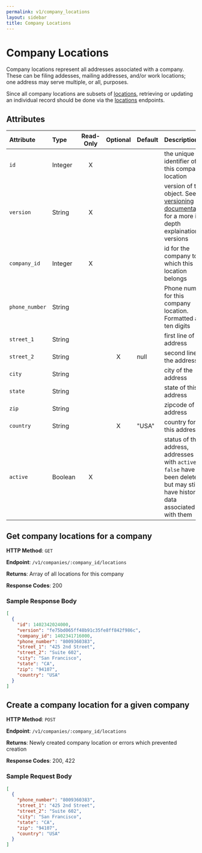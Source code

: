 ```yaml
---
permalink: v1/company_locations
layout: sidebar
title: Company Locations
---
```



# Company Locations

Company locations represent all addresses associated with a company. These can
be filing addesses, mailing addresses, and/or work locations; one address may
serve multiple, or all, purposes.

Since all company locations are subsets of <a href="/v1/locations">locations</a>,
retrieving or updating an individual record should be done via the <a href="/v1/locations">locations</a> endpoints.

## Attributes

| Attribute                     | Type              | Read-Only | Optional | Default | Description
| :----------                   |:-------------     |:---------:|:--------:|:--------|:-------------
| `id`                          | Integer           |     X     |          |         | the unique identifier of this company location
| `version`                     | String            |     X     |          |         | version of this object. See <a href="/v1/considerations/versioning">the versioning documentation</a> for a more in depth explaination of versions
| `company_id`                  | Integer            |     X     |          |         | id for the company to which this location belongs
| `phone_number`                | String             |           |          |         | Phone number for this company location. Formatted as ten digits
| `street_1`                    | String            |           |          |         | first line of the address
| `street_2`                    | String            |           |    X     | null    | second line of the address
| `city`                        | String            |           |          |         | city of the address
| `state`                       | String            |           |          |         | state of this address
| `zip`                         | String            |           |          |         | zipcode of this address
| `country`                     | String            |           |    X     | "USA"   | country for this address
| `active`                      | Boolean           |     X     |          |         | status of the address, addresses with `active: false` have been deleted, but may still have historical data associated with them

## Get company locations for a company

**HTTP Method**: `GET`

**Endpoint**: `/v1/companies/:company_id/locations`

**Returns**: Array of all locations for this company

**Response Codes**: 200

### Sample Response Body

```json
[
  {
    "id": 1402342024000,
    "version": "fe75bd065ff48b91c35fe8ff842f986c",
    "company_id": 1402341716000,
    "phone_number": "8009360383",
    "street_1": "425 2nd Street",
    "street_2": "Suite 602",
    "city": "San Francisco",
    "state": "CA",
    "zip": "94107",
    "country": "USA"
  }
]
```

## Create a company location for a given company

**HTTP Method**: `POST`

**Endpoint**: `/v1/companies/:company_id/locations`

**Returns**: Newly created company location or errors which prevented creation

**Response Codes**: 200, 422

### Sample Request Body

```json
[
  {
    "phone_number": "8009360383",
    "street_1": "425 2nd Street",
    "street_2": "Suite 602",
    "city": "San Francisco",
    "state": "CA",
    "zip": "94107",
    "country": "USA"
  }
]
```
